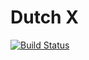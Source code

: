# Dutch X

[![Build Status](https://travis-ci.org/gnosis/dutch-exchange.svg)](https://travis-ci.org/gnosis/dutch-exchange)
